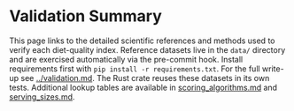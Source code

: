 # Validation Summary

This page links to the detailed scientific references and methods used to verify each diet-quality index. Reference datasets live in the `data/` directory and are exercised automatically via the pre-commit hook. Install requirements first with `pip install -r requirements.txt`. For the full write-up see
[../validation.md](../validation.md). The Rust crate reuses these datasets in its own tests.
Additional lookup tables are available in [scoring_algorithms.md](scoring_algorithms.md) and [serving_sizes.md](serving_sizes.md).

